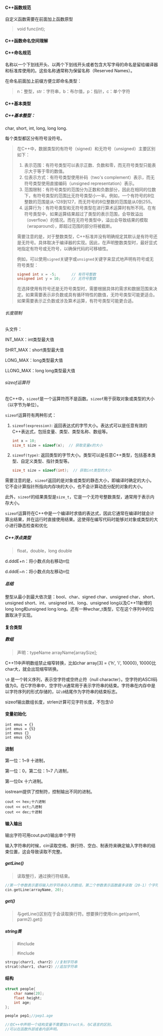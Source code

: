 #### C++函数规范

自定义函数需要在前面加上函数原型

> void func(int);



#### C++函数命名空间理解



#### C++命名规范

名称以一个下划线开头、以两个下划线开头或者包含大写字母的命名是留给编译器和标准库使用的。这些名称通常称为保留名称（Reserved Names）。

在命名前面加上前缀方便立即命名类型：

> n：整型，str：字符串，b：布尔值，p：指针，c：单个字符



#### C++基本类型

##### C++基本整型：

char, short, int, long, long long.

每个类型都区分有符号没符号。

> 在C++中，数据类型的有符号（signed）和无符号（unsigned）主要区别如下：
>
> 1. 表示范围：有符号类型可以表示正数、负数和零，而无符号类型只能表示大于等于零的数值。
> 2. 位表示方式：有符号类型使用补码（two's complement）表示，而无符号类型使用直接编码（unsigned representation）表示。
> 3. 范围限制：有符号类型的范围分为正数和负数部分，因此在相同的位数下，有符号类型的范围比无符号类型小一半。例如，一个有符号的8位整数的范围是从-128到127，而无符号的8位整数的范围是从0到255。
> 4. 运算行为：有符号类型和无符号类型在进行算术运算时有所不同。在有符号类型中，如果运算结果超过了类型的表示范围，会导致溢出（overflow）的情况。而在无符号类型中，溢出会导致结果的模取（wraparound），即超过范围的部分将被截断。
>
> 需要注意的是，对于整数类型，C++标准并没有明确规定其默认是有符号还是无符号。具体取决于编译器的实现。因此，在声明整数类型时，最好显式地指定有符号或无符号，以确保代码的可移植性。
>
> 例如，可以使用`signed`关键字或`unsigned`关键字来显式地声明有符号或无符号类型：
>
> ```c++
> signed int x = -5;       // 有符号整数
> unsigned int y = 10;     // 无符号整数
> ```
>
> 在选择使用有符号还是无符号类型时，需要根据具体的需求和数据范围来决定。如果需要表示非负数或具有循环特性的数值，无符号类型可能更适合。如果需要表示正负数或涉及算术运算，有符号类型可能更合适。

###### 长度限制

头文件：<climits>

INT_MAX：int类型最大值

SHRT_MAX：short类型最大值

LONG_MAX：long类型最大值

LLONG_MAX：long long类型最大值

###### sizeof运算符

在C++中，`sizeof`是一个运算符而不是函数。`sizeof`用于获取对象或类型的大小（以字节为单位）。

`sizeof`运算符有两种形式：

1. `sizeof(expression)`: 返回表达式的字节大小。表达式可以是任意有效的C++表达式，包括变量、类型、类型名称、数组等。

   ```c++
   int x = 10;
   size_t size = sizeof(x);  // 获取变量x的大小
   ```

2. `sizeof(type)`: 返回类型的字节大小。类型可以是任意C++类型，包括基本类型、自定义类型、指针类型等。

   ```c++
   size_t size = sizeof(int);  // 获取int类型的大小
   ```

需要注意的是，`sizeof`返回的是对象或类型的静态大小，即编译时确定的大小。它不会计算指针所指向内存块的大小，也不会计算动态分配的对象的大小。

此外，`sizeof`的结果类型是`size_t`，它是一个无符号整数类型，通常用于表示内存大小。

`sizeof`运算符在C++中是一个编译时求值的表达式，因此它通常在编译时就会计算出结果，并在运行时直接使用结果。这使得在编写代码时能够对对象或类型的大小进行静态检查和优化



##### C++浮点类型

> float，double，long double

d.dddE+n：将小数点向右移动n位

d.dddE~n：将小数点向左移动n位



##### 总结

整型从最小到最大依次是：bool、char、signed char、unsigned char、short、unsigned short、int、unsigned int、long、unsigned long以及C++11新增的long long和unsigned long long。还有一种wchar_t类型，它在这个序列中的位置取决于实现。



#### 复合类型

##### 数组

> 声明：typeName arrayName[arraySize];

C++11中声明数组禁止缩窄转换，比如char array[3] = {'h', 'i', 10000}, 10000比char大，就会出现缩窄转换。

`\0` 是一个转义序列，表示空字符或空终止符（null character）。空字符的ASCII码值为0。在C字符串中，空字符`\0`通常用于表示字符串的结束。字符串在内存中是以字符序列的形式存储的，以`\0`结尾作为字符串的结束标志。

sizeof输出数组长度，strlen计算可见字符长度，不包含\0



#### 变量初始化

```
int emus = {}
int emus = {5}
int emus {}
int emus {5}
```



#### 进制

第一位：1~9  十进制， 

第一位：0，第二位：1~7  八进制，

第一位0x  十六进制。

iostream提供了控制符，控制输出不同的进制。

```
cout << hex;十六进制
cout << oct;八进制
cout << dec;十进制
```



#### 输入输出

输出字符可用cout.put()输出单个字符

输入字符串的时候，cin读取空格、换行符、空白、制表符来确定输入字符串的结束位置，这会导致读取不完整。

##### getLine()

> 读取整行，通过换行符结束。

```c++
//第一个参数表示要将输入的字符串存入的数组，第二个参数表示函数最多读取（20-1）个字符。最后一位加上\0空字符作为结尾。
cin.getLine(arrayName, 20);
```

##### get()

> 与getLine()区别在于会读取换行符。想要换行使用cin.get(parm1, parm2).get()

##### string类

> #include<string>
>
> #include<cstring>

```c++
strcpy(charr1, charr2) //复制字符串
strcat(charr1, charr2) //追加字符串
```

#### 结构

```c++
struct people{
    char name[20];
    float height;
    int age;
};

people pep1;//pep1.age

//在C++中声明一个结构变量不需要加struct头，与C语言的区别。
//可以在函数外部或者内部声明。
```

